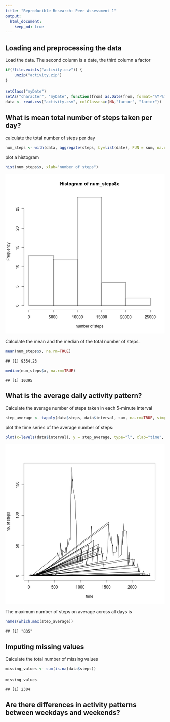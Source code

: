 ```yaml
---
title: "Reproducible Research: Peer Assessment 1"
output: 
  html_document:
    keep_md: true
---
```



## Loading and preprocessing the data

Load the data. The second column is a date, the third column a factor


```r
if(!file.exists("activity.csv")) {
    unzip("activity.zip")
}

setClass("myDate")
setAs("character", "myDate", function(from) as.Date(from, format="%Y-%m-%d"))
data <- read.csv("activity.csv", colClasses=c(NA,"factor", "factor"))
```

## What is mean total number of steps taken per day?

calculate the total number of steps per day

```r
num_steps <- with(data, aggregate(steps, by=list(date), FUN = sum, na.rm=TRUE))
```

plot a histogram


```r
hist(num_steps$x, xlab="number of steps")
```

![plot of chunk unnamed-chunk-3](figure/unnamed-chunk-3-1.png) 

Calculate the mean and the median of the total number of steps.


```r
mean(num_steps$x, na.rm=TRUE)
```

```
## [1] 9354.23
```

```r
median(num_steps$x, na.rm=TRUE)
```

```
## [1] 10395
```

## What is the average daily activity pattern?

Calculate the average number of steps taken in each 5-minute interval


```r
step_average <- tapply(data$steps, data$interval, sum, na.rm=TRUE, simplify=TRUE)/length(levels(data$date))
```

plot the time series of the average number of steps:


```r
plot(x=levels(data$interval), y = step_average, type="l", xlab="time", ylab= "no. of steps")
```

![plot of chunk unnamed-chunk-6](figure/unnamed-chunk-6-1.png) 

The maximum number of steps on average across all days is


```r
names(which.max(step_average))
```

```
## [1] "835"
```

## Imputing missing values

Calculate the total number of missing values


```r
missing_values <- sum(is.na(data$steps))

missing_values
```

```
## [1] 2304
```



## Are there differences in activity patterns between weekdays and weekends?
